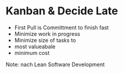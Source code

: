 # Kanban & Decide Late

* First Pull is Committment to finish fast
* Minimize work in progress
* Minimize size of tasks to
 * most valueabale
 * minimum cost

Note: 
nach Lean Software Development